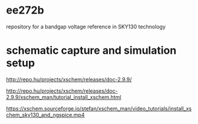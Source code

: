 # ee272b
repository for a bandgap voltage reference in SKY130 technology

# schematic capture and simulation setup
http://repo.hu/projects/xschem/releases/doc-2.9.9/

http://repo.hu/projects/xschem/releases/doc-2.9.9/xschem_man/tutorial_install_xschem.html

https://xschem.sourceforge.io/stefan/xschem_man/video_tutorials/install_xschem_sky130_and_ngspice.mp4

